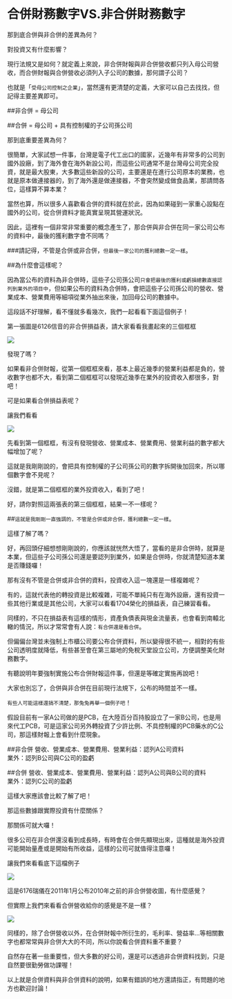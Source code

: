 # 合併財務數字VS.非合併財務數字


那到底合併與非合併的差異為何？

對投資又有什麼影響？

現行法規又是如何？就定義上來說，非合併財報與非合併營收都只列入母公司營收，而合併財報與合併營收必須列入子公司的數據，那何謂子公司？

也就是「`受母公司控制之企業`」，當然還有更清楚的定義，大家可以自己去找找，但記得主要差異即可。

##非合併 = 母公司

##合併  = 母公司 + 具有控制權的子公司孫公司

那到底重要差異為何？

很簡單，大家試想一件事，台灣是電子代工出口的國家，近幾年有非常多的公司到國外設廠，到了海外會在海外新設公司，而這些公司通常不是台灣母公司完全投資，就是最大股東，大多數這些新設的公司，主要還是在進行公司原本的業務，也就是原本做連接器的，到了海外還是做連接器，不會突然變成做食品業，那請問各位，這樣算不算本業？

當然也算，所以很多人喜歡看合併的資料就在於此，因為如果碰到一家重心設點在國外的公司，從合併資料才能真實呈現其營運狀況。

因此，這裡有一個非常非常重要的概念產生了，那合併與非合併在同一家公司公布的資料中，最後的獲利數字會不同嗎？

###請記得，不管是合併或非合併，`但最後一家公司的獲利總數一定一樣`。

##為什麼會這樣呢？

因為當公布的資料為非合併時，這些子公司孫公司`只會把最後的獲利或虧損總數直接認列到業外的項目中`，但如果公布的資料為合併時，會把這些子公司孫公司的營收、營業成本、營業費用等細項從業外抽出來後，加回母公司的數據中。

這段話不好理解，看不懂就多看幾次，我們一起看看下面這個例子！

第一張圖是6126信音的非合併損益表，請大家看看我畫起來的三個框框


![](images/1352365830-1872535082_n.jpg)

發現了嗎？

 

如果看非合併財報，從第一個框框來看，基本上最近幾季的營業利益都是負的，營收數字也都不大，看到第二個框框可以發現近幾季在業外的投資收入都很多，對吧！

可是如果看合併損益表呢？

讓我們看看

![](images/1352365860-1436930665_n.jpg)


先看到第一個框框，有沒有發現營收、營業成本、營業費用、營業利益的數字都大幅增加了呢？

 

這就是我剛剛說的，會把具有控制權的子公司孫公司的數字拆開後加回來，所以哪個數字會不見呢？

沒錯，就是第二個框框的業外投資收入，看到了吧！

好，請你對照這兩張表的第三個框框，結果一不一樣呢？

##`這就是我剛剛一直強調的，不管是合併或非合併，獲利總數一定一樣`。

這樣了解了嗎？

好，再回頭仔細想想剛剛說的，你應該就恍然大悟了，當看的是非合併時，就算是本業，但這些子公司孫公司還是要認列到業外，如果是合併時，你就清楚知道本業是否賺錢囉！

那有沒有不管是合併或非合併的資料，投資收入這一塊還是一樣複雜呢？

有的，這就代表他的轉投資是比較複雜，可能不單純只有在海外設廠，還有投資一些其他行業或是其他公司，大家可以看看1704榮化的損益表，自己練習看看。

同樣的，不只在損益表有這樣的情形，資產負債表與現金流量表，也會看到南轅北轍的情況，所以才常常會有人說：`有合併還是看合併`。

但偏偏台灣並未強制上市櫃公司要公布合併資料，所以變得很不統一，相對的有些公司透明度就降低，有些甚至會在第三屬地的免稅天堂設立公司，方便調整美化財務數字。

有聽說明年要強制實施公布合併財報這件事，但還是等確定實施再說吧！

大家也別忘了，合併與非合併在目前現行法規下，公布的時間並不一樣。

`有些人可能這樣還搞不清楚，那兔兔再舉一個例子吧`！

假設目前有一家A公司做的是PCB，在大陸百分百持股設立了一家B公司，也是用來代工PCB，可是這家公司另外轉投資了少許比例、不具控制權的PCB藥水的C公司，那這樣財報上會看到什麼現象。

##非合併
營收、營業成本、營業費用、營業利益：認列A公司資料<br>
業外：認列B公司與C公司的盈虧<br>

##合併
營收、營業成本、營業費用、營業利益：認列A公司與B公司的資料<br>
業外：認列C公司的盈虧<br>

這樣大家應該會比較了解了吧！

那這些數據跟實際投資有什麼關係？

那關係可就大囉！

很多公司在非合併還沒看到成長時，有時會在合併先顯現出來，這種就是海外投資可能開始量產或是開始有所收益，這樣的公司可就值得注意囉！

讓我們來看看底下這檔例子

![](images/1352365931-4192096433_n.jpg)

這是6176瑞儀在2011年1月公布2010年之前的非合併營收圖，有什麼感覺？

 

但實際上我們來看看合併營收給你的感覺是不是一樣？

![](images/1352367021-3655961002_n.jpg)


同樣的，除了合併營收以外，在合併財報中所衍生的，毛利率、營益率…等相關數字也都常常與非合併大大的不同，所以你說看合併資料重不重要？

自然存在著一些重要性，但大多數的好公司，還是可以透過非合併資料找到，只是自然要很勤勞做功課喔！

以上就是合併資料與非合併資料的說明，如果有錯誤的地方還請指正，有問題的地方也歡迎討論！